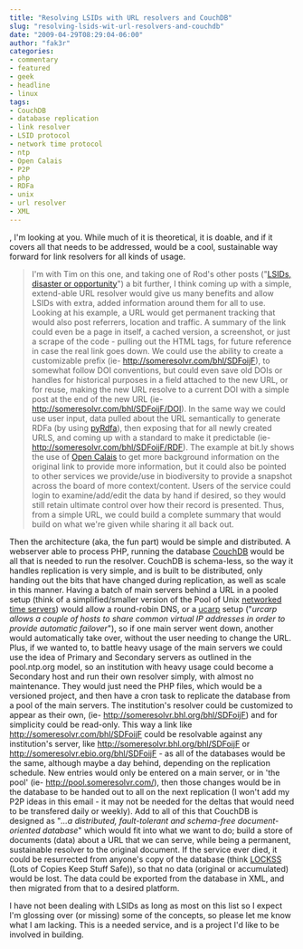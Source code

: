 ```yaml
---
title: "Resolving LSIDs with URL resolvers and CouchDB"
slug: "resolving-lsids-wit-url-resolvers-and-couchdb"
date: "2009-04-29T08:29:04-06:00"
author: "fak3r"
categories:
- commentary
- featured
- geek
- headline
- linux
tags:
- CouchDB
- database replication
- link resolver
- LSID protocol
- network time protocol
- ntp
- Open Calais
- P2P
- php
- RDFa
- unix
- url resolver
- XML
---
```


, I'm looking at you.  While much of it is theoretical, it is doable, and if it covers all that needs to be addressed, would be a cool, sustainable way forward for link resolvers for all kinds of usage.


> I'm with Tim on this one, and taking one of Rod's other posts ("[LSIDs, disaster or opportunity](http://iphylo.blogspot.com/2009/04/lsids-disaster-or-opportunity.html)") a bit further, I think coming up with a simple, extend-able URL resolver would give us many benefits and allow LSIDs with extra, added information around them for all to use.  Looking at his example, a URL would get permanent tracking that would also post referrers, location and traffic.  A summary of the link could even be a page in itself, a cached version, a screenshot, or just a scrape of the code - pulling out the HTML tags, for future reference in case the real link goes down.  We could use the ability to create a customizable prefix (ie- http://someresolvr.com/bhl/SDFoijF), to somewhat follow DOI conventions, but could even save old DOIs or handles for historical purposes in a field attached to the new URL, or for reuse, making the new URL resolve to a current DOI with a simple post at the end of the new URL (ie- http://someresolvr.com/bhl/SDFoijF/DOI).  In the same way we could use user input, data pulled about the URL semantically to generate RDFa  (by using [pyRdfa](http://www.w3.org/2007/08/pyRdfa/)), then exposing that for all newly created URLS, and coming up with a standard to make it predictable (ie- http://someresolvr.com/bhl/SDFoijF/RDF).  The example at bit.ly shows the use of [Open Calais](http://opencalais.com/) to get more background information on the original link to provide more information, but it could also be pointed to other services we provide/use in biodiversity to provide a snapshot across the board of more context/content.  Users of the service could login to examine/add/edit the data by hand if desired, so they would still retain ultimate control over how their record is presented.  Thus, from a simple URL, we could build a complete summary that would build on what we're given while sharing it all back out.

Then the architecture (aka, the fun part) would be simple and distributed.  A webserver able to process PHP, running the database [CouchDB](http://couchdb.apache.org/) would be all that is needed to run the resolver.  CouchDB is schema-less, so the way it handles replication is very simple, and is built to be distributed, only handing out the bits that have changed during replication, as well as scale in this manner.  Having a batch of main servers behind a URL in a pooled setup (think of a simplified/smaller version of the Pool of Unix [networked time servers](http://www.pool.ntp.org/)) would allow a round-robin DNS, or a [ucarp](http://www.ucarp.org/project/ucarp) setup ("_urcarp allows a couple of hosts to share common virtual IP addresses in order to provide automatic failover_"), so if one main server went down, another would automatically take over, without the user needing to change the URL.  Plus, if we wanted to, to battle heavy usage of the main servers we could use the idea of Primary and Secondary servers as outlined in the pool.ntp.org model, so an institution with heavy usage could become a Secondary host and run their own resolver simply, with almost no maintenance.  They would just need the PHP files, which would be a versioned project, and then have a cron task to replicate the database from a pool of the main servers.  The institution's resolver could be customized to appear as their own, (ie- http://someresolvr.bhl.org/bhl/SDFoijF) and for simplicity could be read-only.  This way a link like http://someresolvr.com/bhl/SDFoijF could be resolvable against any institution's server, like http://someresolvr.bhl.org/bhl/SDFoijF or http://someresolvr.ebio.org/bhl/SDFoijF - as all of the databases would be the same, although maybe a day behind, depending on the replication schedule.  New entries would only be entered on a main server, or in 'the pool' (ie- http://pool.someresolvr.com/), then those changes would be in the database to be handed out to all on the next replication (I won't add my P2P ideas in this email - it may not be needed for the deltas that would need to be transfered daily or weekly).   Add to all of this that CouchDB is designed as "_...a distributed, fault-tolerant and schema-free document-oriented database_" which would fit into what we want to do; build a store of documents (data) about a URL that we can serve, while being a permanent, sustainable resolver to the original document.  If the service ever died, it could be resurrected from anyone's copy of the database (think [LOCKSS](http://www.lockss.org/lockss/Home) (Lots of Copies Keep Stuff Safe)), so that no data (original or accumulated) would be lost.  The data could be exported from the database in XML, and then migrated from that to a desired platform.

I have not been dealing with LSIDs as long as most on this list so I expect I'm glossing over (or missing) some of the concepts, so please let me know what I am lacking.  This is a needed service, and is a project I'd like to be involved in building.
